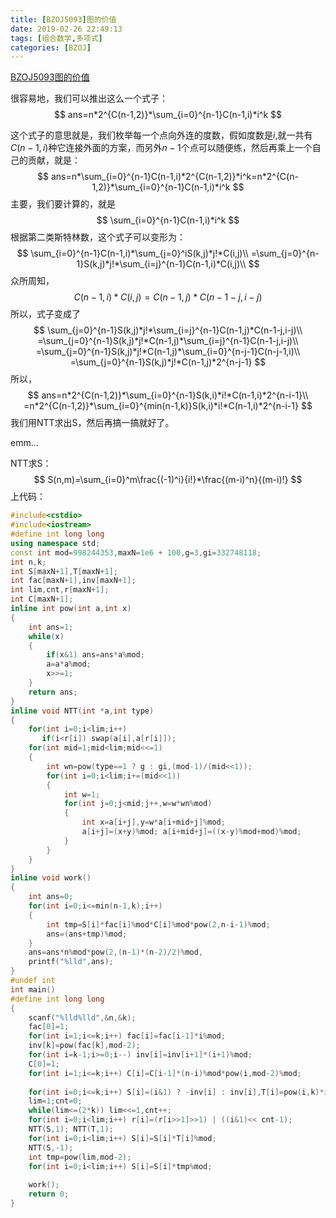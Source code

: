 ```yaml
---
title: [BZOJ5093]图的价值
date: 2019-02-26 22:49:13
tags: [组合数学,多项式]
categories: [BZOJ]
---
```


[BZOJ5093图的价值](https://www.lydsy.com/JudgeOnline/problem.php?id=5093)

很容易地，我们可以推出这么一个式子：
$$
ans=n*2^{C(n-1,2)}*\sum_{i=0}^{n-1}C(n-1,i)*i^k
$$
<!--more-->

这个式子的意思就是，我们枚举每一个点向外连的度数，假如度数是$i$,就一共有$C(n-1,i)$种它连接外面的方案，而另外$n-1$个点可以随便练，然后再乘上一个自己的贡献，就是：
$$
ans=n*\sum_{i=0}^{n-1}C(n-1,i)*2^{C(n-1,2)}*i^k=n*2^{C(n-1,2)}*\sum_{i=0}^{n-1}C(n-1,i)*i^k
$$
主要，我们要计算的，就是
$$
\sum_{i=0}^{n-1}C(n-1,i)*i^k
$$
根据第二类斯特林数，这个式子可以变形为：
$$
\sum_{i=0}^{n-1}C(n-1,i)*\sum_{j=0}^iS(k,j)*j!*C(i,j)\\
=\sum_{j=0}^{n-1}S(k,j)*j!*\sum_{i=j}^{n-1}C(n-1,i)*C(i,j)\\
$$
众所周知，
$$
C(n-1,i)*C(i,j)=C(n-1,j)*C(n-1-j,i-j)
$$
所以，式子变成了
$$
\sum_{j=0}^{n-1}S(k,j)*j!*\sum_{i=j}^{n-1}C(n-1,j)*C(n-1-j,i-j)\\
=\sum_{j=0}^{n-1}S(k,j)*j!*C(n-1,j)*\sum_{i=j}^{n-1}C(n-1-j,i-j)\\
=\sum_{j=0}^{n-1}S(k,j)*j!*C(n-1,j)*\sum_{i=0}^{n-j-1}C(n-j-1,i)\\
=\sum_{j=0}^{n-1}S(k,j)*j!*C(n-1,j)*2^{n-j-1}
$$
所以，
$$
ans=n*2^{C(n-1,2)}*\sum_{i=0}^{n-1}S(k,i)*i!*C(n-1,i)*2^{n-i-1}\\
=n*2^{C(n-1,2)}*\sum_{i=0}^{min(n-1,k)}S(k,i)*i!*C(n-1,i)*2^{n-i-1}
$$
我们用NTT求出S，然后再搞一搞就好了。

emm...

NTT求S：
$$
S(n,m)=\sum_{i=0}^m\frac{(-1)^i}{i!}*\frac{(m-i)^n}{(m-i)!}
$$
上代码：

```c++
#include<cstdio>
#include<iostream> 
#define int long long
using namespace std;
const int mod=998244353,maxN=1e6 + 100,g=3,gi=332748118;
int n,k;
int S[maxN+1],T[maxN+1];
int fac[maxN+1],inv[maxN+1];
int lim,cnt,r[maxN+1];
int C[maxN+1];
inline int pow(int a,int x)
{
    int ans=1;
    while(x)
    {
        if(x&1) ans=ans*a%mod;
        a=a*a%mod;
        x>>=1;
    }
    return ans;
}
inline void NTT(int *a,int type)
{
    for(int i=0;i<lim;i++)
       if(i<r[i]) swap(a[i],a[r[i]]);
    for(int mid=1;mid<lim;mid<<=1)
    {
        int wn=pow(type==1 ? g : gi,(mod-1)/(mid<<1));
        for(int i=0;i<lim;i+=(mid<<1))
        {
            int w=1;
            for(int j=0;j<mid;j++,w=w*wn%mod)
            {
                int x=a[i+j],y=w*a[i+mid+j]%mod;
                a[i+j]=(x+y)%mod; a[i+mid+j]=((x-y)%mod+mod)%mod;
            }
        }
    }
}
inline void work()
{
    int ans=0;
    for(int i=0;i<=min(n-1,k);i++)
    {
        int tmp=S[i]*fac[i]%mod*C[i]%mod*pow(2,n-i-1)%mod;
        ans=(ans+tmp)%mod;
    }
    ans=ans*n%mod*pow(2,(n-1)*(n-2)/2)%mod,
    printf("%lld",ans);
}
#undef int
int main()
#define int long long
{
    scanf("%lld%lld",&n,&k);
    fac[0]=1;
    for(int i=1;i<=k;i++) fac[i]=fac[i-1]*i%mod;
    inv[k]=pow(fac[k],mod-2);
    for(int i=k-1;i>=0;i--) inv[i]=inv[i+1]*(i+1)%mod;
    C[0]=1;
    for(int i=1;i<=k;i++) C[i]=C[i-1]*(n-i)%mod*pow(i,mod-2)%mod;
    
    for(int i=0;i<=k;i++) S[i]=(i&1) ? -inv[i] : inv[i],T[i]=pow(i,k)*inv[i]%mod;
    lim=1;cnt=0;
    while(lim<=(2*k)) lim<<=1,cnt++;
    for(int i=0;i<lim;i++) r[i]=(r[i>>1]>>1) | ((i&1)<< cnt-1);
    NTT(S,1); NTT(T,1);
    for(int i=0;i<lim;i++) S[i]=S[i]*T[i]%mod;
    NTT(S,-1);
    int tmp=pow(lim,mod-2);
    for(int i=0;i<lim;i++) S[i]=S[i]*tmp%mod;
    
    work();
    return 0;
}
```

